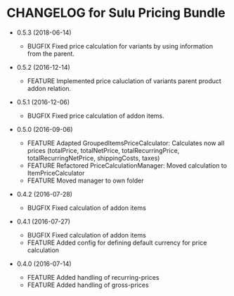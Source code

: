 CHANGELOG for Sulu Pricing Bundle
=================================

* 0.5.3 (2018-06-14)
    * BUGFIX Fixed price calculation for variants by using information from the parent.

* 0.5.2 (2016-12-14)
    * FEATURE Implemented price caluclation of variants parent product addon relation.

* 0.5.1 (2016-12-06)
    * BUGFIX  Fixed price calculation of addon items.

* 0.5.0 (2016-09-06)
    * FEATURE Adapted GroupedItemsPriceCalculator: Calculates now all prices
              (totalPrice, totalNetPrice, totalRecurringPrice, totalRecurringNetPrice, shippingCosts, taxes)
    * FEATURE Refactored PriceCalculationManager: Moved calculation to ItemPriceCalculator
    * FEATURE Moved manager to own folder

* 0.4.2 (2016-07-28)
    * BUGFIX  Fixed calculation of addon items

* 0.4.1 (2016-07-27)
    * BUGFIX  Fixed calculation of addon items
    * FEATURE Added config for defining default currency for price calculation

* 0.4.0 (2016-07-14)
    * FEATURE Added handling of recurring-prices
    * FEATURE Added handling of gross-prices

